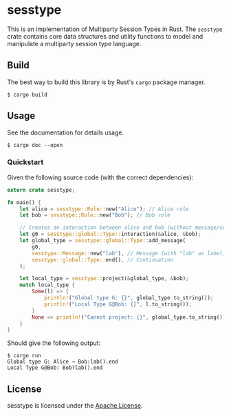 # sesstype

This is an implementation of Multiparty Session Types in Rust.
The `sesstype` crate contains core data structures and utility functions
to model and manipulate a multiparty session type language.

## Build

The best way to build this library is by Rust's `cargo` package manager.

```
$ cargo build
```

## Usage

See the documentation for details usage.

```
$ cargo doc --open
```

### Quickstart

Given the following source code (with the correct dependencies):

```rust
extern crate sesstype;

fn main() {
    let alice = sesstype::Role::new("Alice"); // Alice role
    let bob = sesstype::Role::new("Bob"); // Bob role

    // Creates an interaction between alice and bob (without message/continuation)
    let g0 = sesstype::global::Type::interaction(&alice, &bob);
    let global_type = sesstype::global::Type::add_message(
        g0,
        sesstype::Message::new("lab"), // Message (with "lab" as label)
        sesstype::global::Type::end(), // Continuation
    );

    let local_type = sesstype::project(&global_type, &bob);
    match local_type {
        Some(l) => {
            println!("Global type G: {}", global_type.to_string());
            println!("Local Type G@Bob: {}", l.to_string());
        }
        None => println!("Cannot project: {}", global_type.to_string()),
    }
}
```

Should give the following output:
```
$ cargo run
Global type G: Alice → Bob:lab().end
Local Type G@Bob: Bob?lab().end
```


## License

sesstype is licensed under the [Apache License](http://www.apache.org/licenses/LICENSE-2.0).
